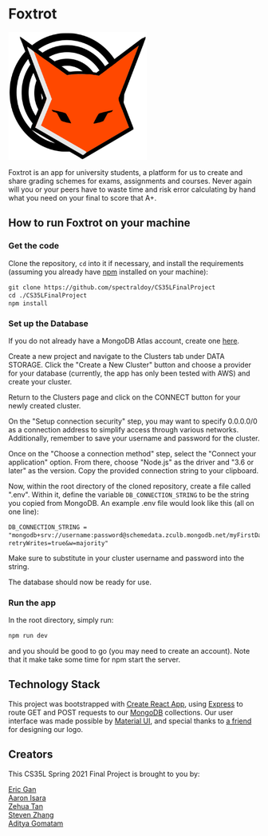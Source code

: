 # Foxtrot

<img src="./public/logo.png" width=278 height=256>

Foxtrot is an app for university students, a platform for us to create and share grading schemes for exams, assignments and courses. Never again will you or your peers have to waste time and risk error calculating by hand what you need on your final to score that A+.

## How to run Foxtrot on your machine

### Get the code

Clone the repository, `cd` into it if necessary, and install the requirements (assuming you already have [npm](https://www.npmjs.com/get-npm) installed on your machine):
```shell
git clone https://github.com/spectraldoy/CS35LFinalProject
cd ./CS35LFinalProject
npm install
```

### Set up the Database

If you do not already have a MongoDB Atlas account, create one [here](https://www.mongodb.com/).

Create a new project and navigate to the Clusters tab under DATA STORAGE. Click the "Create a New Cluster" button and choose a provider for your database (currently, the app has only been tested with AWS) and create your cluster.

Return to the Clusters page and click on the CONNECT button for your newly created cluster. 

On the "Setup connection security" step, you may want to specify 0.0.0.0/0 as a connection address to simplify access through various networks. Additionally, remember to save your username and password for the cluster.

Once on the "Choose a connection method" step, select the "Connect your application" option. From there, choose "Node.js" as the driver and "3.6 or later" as the version. Copy the provided connection string to your clipboard.

Now, within the root directory of the cloned repository, create a file called ".env". Within it, define the variable `DB_CONNECTION_STRING` to be the string you copied from MongoDB. An example .env file would look like this (all on one line):
```
DB_CONNECTION_STRING = "mongodb+srv://username:password@schemedata.zculb.mongodb.net/myFirstDatabase?retryWrites=true&w=majority"
```
Make sure to substitute in your cluster username and password into the string.

The database should now be ready for use.

### Run the app

In the root directory, simply run:
```bash
npm run dev
```
and you should be good to go (you may need to create an account). Note that it make take some time for npm start the server.

## Technology Stack
This project was bootstrapped with [Create React App](https://github.com/facebook/create-react-app), using [Express](https://expressjs.com/) to route GET and POST requests to our [MongoDB](https://www.mongodb.com/) collections. Our user interface was made possible by [Material UI](https://material-ui.com/), and special thanks to [a friend](https://www.instagram.com/zuu_xzsf/) for designing our logo.

## Creators
This CS35L Spring 2021 Final Project is brought to you by:

[Eric Gan](https://github.com/egan8888) \
[Aaron Isara](https://github.com/aaisara12) \
[Zehua Tan](https://github.com/zehuatan) \
[Steven Zhang](https://github.com/steveez123) \
[Aditya Gomatam](https://github.com/spectraldoy)
